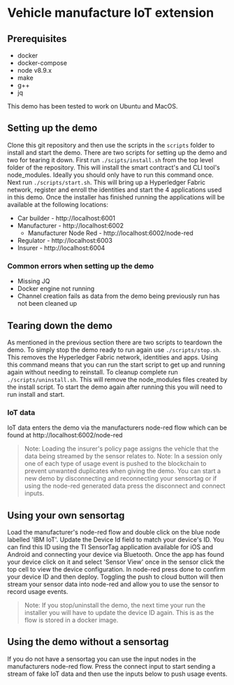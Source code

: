 # Vehicle manufacture IoT extension

## Prerequisites

- docker
- docker-compose
- node v8.9.x
- make
- g++
- jq

This demo has been tested to work on Ubuntu and MacOS.

## Setting up the demo

Clone this git repository and then use the scripts in the `scripts` folder to install and start the demo. There are two scripts for setting up the demo and two for tearing it down. First run `./scipts/install.sh` from the top level folder of the repository. This will install the smart contract's and CLI tool's node_modules. Ideally you should only have to run this command once. Next run `./scripts/start.sh`. This will bring up a Hyperledger Fabric network, register and enroll the identities and start the 4 applications used in this demo. Once the installer has finished running the applications will be available at the following locations:

- Car builder - http://localhost:6001
- Manufacturer - http://localhost:6002
  - Manufacturer Node Red - http://localhost:6002/node-red
- Regulator - http://localhost:6003
- Insurer - http://localhost:6004

### Common errors when setting up the demo
- Missing JQ
- Docker engine not running
- Channel creation fails as data from the demo being previously run has not been cleaned up

## Tearing down the demo
As mentioned in the previous section there are two scripts to teardown the demo. To simply stop the demo ready to run again use `./scripts/stop.sh`. This removes the Hyperledger Fabric network, identities and apps. Using this command means that you can run the start script to get up and running again without needing to reinstall. To cleanup complete run `./scripts/uninstall.sh`. This will remove the node_modules files created by the install script. To start the demo again after running this you will need to run install and start.

### IoT data

IoT data enters the demo via the manufacturers node-red flow which can be found at http://localhost:6002/node-red

> Note: Loading the insurer's policy page assigns the vehicle that the data being streamed by the sensor relates to.
> Note: In a session only one of each type of usage event is pushed to the blockchain to prevent unwanted duplicates when giving the demo. You can start a new demo by disconnecting and reconnecting your sensortag or if using the node-red generated data press the disconnect and connect inputs.

## Using your own sensortag

Load the manufacturer's node-red flow and double click on the blue node labelled 'IBM IoT'. Update the Device Id field to match your device's ID. You can find this ID using the TI SensorTag application available for iOS and Android and connecting your device via Bluetooth. Once the app has found your device click on it and select 'Sensor View' once in the sensor click the top cell to view the device configuration. In node-red press done to confirm your device ID and then deploy. Toggling the push to cloud button will then stream your sensor data into node-red and allow you to use the sensor to record usage events.

> Note: If you stop/uninstall the demo, the next time your run the installer you will have to update the device ID again. This is as the flow is stored in a docker image.

## Using the demo without a sensortag

If you do not have a sensortag you can use the input nodes in the manufacturers node-red flow. Press the connect input to start sending a stream of fake IoT data and then use the inputs below to push usage events.
